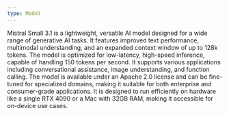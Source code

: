 ```yaml
---
type: Model
---
```


Mistral Small 3.1 is a lightweight, versatile AI model designed for a wide range of generative AI tasks. It features improved text performance, multimodal understanding, and an expanded context window of up to 128k tokens. The model is optimized for low-latency, high-speed inference, capable of handling 150 tokens per second. It supports various applications including conversational assistance, image understanding, and function calling. The model is available under an Apache 2.0 license and can be fine-tuned for specialized domains, making it suitable for both enterprise and consumer-grade applications. It is designed to run efficiently on hardware like a single RTX 4090 or a Mac with 32GB RAM, making it accessible for on-device use cases.